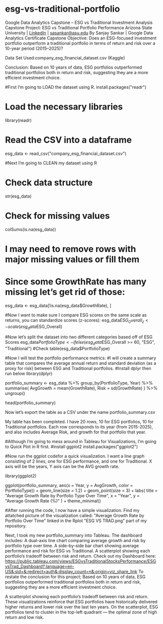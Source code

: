# esg-vs-traditional-portfolio
Google Data Analytics Capstone – ESG vs Traditional Investment Analysis
Capstone Project: ESG vs Traditional Portfolio Performance
Arizona State University | [LinkedIn](https://www.linkedin.com/in/sanjay-sankar-7728ba289/) | sasankar@asu.edu
By Sanjay Sankar | Google Data Analytics Certificate Capstone
Objective:
Does an ESG-focused investment portfolio outperform a traditional portfolio in terms of return and risk over a 10-year period (2015–2025)?

Data Set Used:company_esg_financial_dataset.csv (Kaggle)

Conclusion: Based on 10 years of data, ESG portfolios outperformed traditional portfolios both in return and risk, suggesting they are a more efficient investment choice.



#First I’m going to LOAD the dataset using R. 
install.packages("readr")
# Load the necessary libraries
library(readr)
# Read the CSV into a dataframe
esg_data <- read_csv("company_esg_financial_dataset.csv")

#Next I’m going to CLEAN my dataset using R
# Check data structure
str(esg_data)

# Check for missing values
colSums(is.na(esg_data))

# I may need to remove rows with major missing values or fill them
# Since some GrowthRate has many missing let’s get rid of those:
esg_data <- esg_data[!is.na(esg_data$GrowthRate), ]

#Now I want to make sure I compare ESG scores on the same scale as returns, you can standardize scores (z-scores):
esg_data$ESG_Overall_z <- scale(esg_data$ESG_Overall)

#Now let’s split the dataset into two different categories based off of ESG Scores
esg_data$PortfolioType <- ifelse(esg_data$ESG_Overall >= 60, "ESG", "Traditional")
#Check
table(esg_data$PortfolioType)



#Now I will test the portfolio performance metrics:
#I will create a summary table that compares the average annual return and standard deviation (as a proxy for risk) between ESG and Traditional portfolios.
#Install dplyr then run below
library(dplyr)

portfolio_summary <- esg_data %>%
  group_by(PortfolioType, Year) %>%
  summarise(
    AvgGrowth = mean(GrowthRate),
    Risk = sd(GrowthRate)
  ) %>%
  ungroup()

head(portfolio_summary)

Now let’s export the table as a CSV under the name portfolio_summary.csv

My table has been completed. I have 20 rows, 10 for ESG portfolios, 10 for Traditional portfolios. Each row corresponds to its year (from 2015-2025), and also includes Average Risk, and growth for that portfolio that year. 

#Although I’m going to mess around in Tableau for Visualizations, I’m going to Quick Plot in R first. 
#install ggplot2
 install.packages("ggplot2")

#Now run the ggplot codefor a quick visualization. I want a line graph consisting of 2 lines, one for ESG performance, and one for Traditional. X axis will be the years, Y axis can be the AVG growth rate. 

library(ggplot2)

ggplot(portfolio_summary, aes(x = Year, y = AvgGrowth, color = PortfolioType)) +
geom_line(size = 1.2) +
geom_point(size = 3) +
labs(
       title = "Average Growth Rate by Portfolio Type Over Time",
       x = "Year",
       y = "Average Growth Rate (%)"
       ) +
 theme_minimal()


#After running the code, I now have a simple visualization. 
Find my attatched picture of the visualization called:
"Average Growth Rate by Portfolio Over Time" linked in the Rplot "ESG VS TRAD.png" part of my repository. 

Next, I took my new portfolio_summary into Tableau.
The dashboard includes:
A dual-axis line chart comparing average growth and risk by portfolio type over time.
A side-by-side bar chart showing average performance and risk for ESG vs Traditional.
A scatterplot showing each portfolio’s tradeoff between risk and return.
Check out my Dashboard here: https://public.tableau.com/views/ESGvsTraditionalStocksPerformance/ESGvsTrad_Dashboard?:language=en-US&:sid=&:redirect=auth&:display_count=n&:origin=viz_share_link
To restate the conclusion for this project; Based on 10 years of data, ESG portfolios outperformed traditional portfolios both in return and risk, suggesting they are a more efficient investment choice.


A scatterplot showing each portfolio’s tradeoff between risk and return.
These visualizations reinforce that ESG portfolios have historically delivered higher returns and lower risk over the last ten years. On the scatterplot, ESG portfolios tend to cluster in the top-left quadrant — the optimal zone of high return and low risk.



